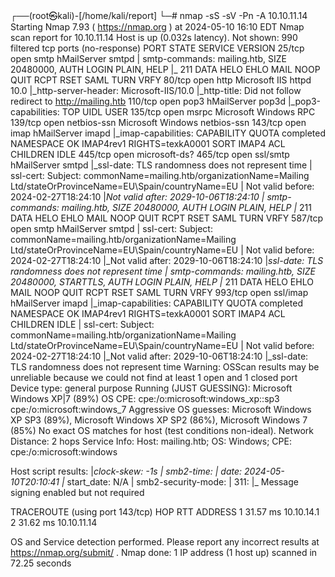 ┌──(root㉿kali)-[/home/kali/report]
└─# nmap -sS -sV -Pn -A 10.10.11.14                    
Starting Nmap 7.93 ( https://nmap.org ) at 2024-05-10 16:10 EDT
Nmap scan report for 10.10.11.14
Host is up (0.032s latency).
Not shown: 990 filtered tcp ports (no-response)
PORT    STATE SERVICE       VERSION
25/tcp  open  smtp          hMailServer smtpd
| smtp-commands: mailing.htb, SIZE 20480000, AUTH LOGIN PLAIN, HELP
|_ 211 DATA HELO EHLO MAIL NOOP QUIT RCPT RSET SAML TURN VRFY
80/tcp  open  http          Microsoft IIS httpd 10.0
|_http-server-header: Microsoft-IIS/10.0
|_http-title: Did not follow redirect to http://mailing.htb
110/tcp open  pop3          hMailServer pop3d
|_pop3-capabilities: TOP UIDL USER
135/tcp open  msrpc         Microsoft Windows RPC
139/tcp open  netbios-ssn   Microsoft Windows netbios-ssn
143/tcp open  imap          hMailServer imapd
|_imap-capabilities: CAPABILITY QUOTA completed NAMESPACE OK IMAP4rev1 RIGHTS=texkA0001 SORT IMAP4 ACL CHILDREN IDLE
445/tcp open  microsoft-ds?
465/tcp open  ssl/smtp      hMailServer smtpd
|_ssl-date: TLS randomness does not represent time
| ssl-cert: Subject: commonName=mailing.htb/organizationName=Mailing Ltd/stateOrProvinceName=EU\Spain/countryName=EU
| Not valid before: 2024-02-27T18:24:10
|_Not valid after:  2029-10-06T18:24:10
| smtp-commands: mailing.htb, SIZE 20480000, AUTH LOGIN PLAIN, HELP
|_ 211 DATA HELO EHLO MAIL NOOP QUIT RCPT RSET SAML TURN VRFY
587/tcp open  smtp          hMailServer smtpd
| ssl-cert: Subject: commonName=mailing.htb/organizationName=Mailing Ltd/stateOrProvinceName=EU\Spain/countryName=EU
| Not valid before: 2024-02-27T18:24:10
|_Not valid after:  2029-10-06T18:24:10
|_ssl-date: TLS randomness does not represent time
| smtp-commands: mailing.htb, SIZE 20480000, STARTTLS, AUTH LOGIN PLAIN, HELP
|_ 211 DATA HELO EHLO MAIL NOOP QUIT RCPT RSET SAML TURN VRFY
993/tcp open  ssl/imap      hMailServer imapd
|_imap-capabilities: CAPABILITY QUOTA completed NAMESPACE OK IMAP4rev1 RIGHTS=texkA0001 SORT IMAP4 ACL CHILDREN IDLE
| ssl-cert: Subject: commonName=mailing.htb/organizationName=Mailing Ltd/stateOrProvinceName=EU\Spain/countryName=EU
| Not valid before: 2024-02-27T18:24:10
|_Not valid after:  2029-10-06T18:24:10
|_ssl-date: TLS randomness does not represent time
Warning: OSScan results may be unreliable because we could not find at least 1 open and 1 closed port
Device type: general purpose
Running (JUST GUESSING): Microsoft Windows XP|7 (89%)
OS CPE: cpe:/o:microsoft:windows_xp::sp3 cpe:/o:microsoft:windows_7
Aggressive OS guesses: Microsoft Windows XP SP3 (89%), Microsoft Windows XP SP2 (86%), Microsoft Windows 7 (85%)
No exact OS matches for host (test conditions non-ideal).
Network Distance: 2 hops
Service Info: Host: mailing.htb; OS: Windows; CPE: cpe:/o:microsoft:windows

Host script results:
|_clock-skew: -1s
| smb2-time: 
|   date: 2024-05-10T20:10:41
|_  start_date: N/A
| smb2-security-mode: 
|   311: 
|_    Message signing enabled but not required

TRACEROUTE (using port 143/tcp)
HOP RTT      ADDRESS
1   31.57 ms 10.10.14.1
2   31.62 ms 10.10.11.14

OS and Service detection performed. Please report any incorrect results at https://nmap.org/submit/ .
Nmap done: 1 IP address (1 host up) scanned in 72.25 seconds
